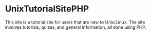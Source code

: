 # UnixTutorialSitePHP

This site is a tutorial site for users that are new to Unix/Linux. The site involves tutorials, quizes, and general information, all done using PHP.

